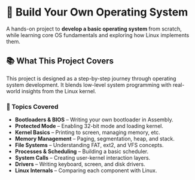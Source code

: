 # 🧠 Build Your Own Operating System

A hands-on project to **develop a basic operating system** from scratch, while learning core OS fundamentals and exploring how Linux implements them.

## 📚 What This Project Covers

This project is designed as a step-by-step journey through operating system development. It blends low-level system programming with real-world insights from the Linux kernel.

### 🔧 Topics Covered

- **Bootloaders & BIOS** – Writing your own bootloader in Assembly.
- **Protected Mode** – Enabling 32-bit mode and loading kernel.
- **Kernel Basics** – Printing to screen, managing memory, etc.
- **Memory Management** – Paging, segmentation, heap, and stack.
- **File Systems** – Understanding FAT, ext2, and VFS concepts.
- **Processes & Scheduling** – Building a basic scheduler.
- **System Calls** – Creating user-kernel interaction layers.
- **Drivers** – Writing keyboard, screen, and disk drivers.
- **Linux Internals** – Comparing each component with Linux.
